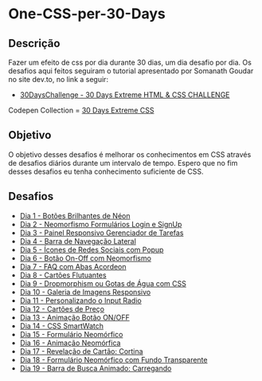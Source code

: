 # One-CSS-per-30-Days
## Descrição
 Fazer um efeito de css por dia durante 30 dias, um dia desafio por dia.
 Os desafios aqui feitos seguiram o tutorial apresentado por Somanath Goudar no site dev.to, no link a seguir:
 - [30DaysChallenge - 30 Days Extreme HTML & CSS CHALLENGE](https://dev.to/somanathgoudar/30dayschallenge-30-days-extreme-html-css-challenge-50k1)

 Codepen Collection = [30 Days Extreme CSS](https://codepen.io/collection/pgJYYd?sort_by=item_created_at)

## Objetivo
O objetivo desses desafios é melhorar os conhecimentos em CSS através de desafios diários durante um intervalo de tempo. Espero que no fim desses desafios eu tenha conhecimento suficiente de CSS.

## Desafios
* [Dia 1 - Botões Brilhantes de Néon](https://github.com/AlbusQuercus94/One-CSS-per-30-Days/tree/main/Desafios/Dia_01)
* [Dia 2 - Neomorfismo Formulários Login e SignUp](https://github.com/AlbusQuercus94/One-CSS-per-30-Days/tree/main/Desafios/Dia_02)
* [Dia 3 - Painel Responsivo Gerenciador de Tarefas](https://github.com/AlbusQuercus94/One-CSS-per-30-Days/tree/main/Desafios/Dia_03)
* [Dia 4 - Barra de Navegação Lateral](https://github.com/AlbusQuercus94/One-CSS-per-30-Days/tree/main/Desafios/Dia_04)
* [Dia 5 - Ícones de Redes Sociais com Popup](https://github.com/AlbusQuercus94/One-CSS-per-30-Days/tree/main/Desafios/Dia_05)
* [Dia 6 - Botão On-Off com Neomorfismo](https://github.com/AlbusQuercus94/One-CSS-per-30-Days/tree/main/Desafios/Dia_06)
* [Dia 7 - FAQ com Abas Acordeon](https://github.com/AlbusQuercus94/One-CSS-per-30-Days/tree/main/Desafios/Dia_07)
* [Dia 8 - Cartões Flutuantes](https://github.com/AlbusQuercus94/One-CSS-per-30-Days/tree/main/Desafios/Dia_08)
* [Dia 9 - Dropmorphism ou Gotas de Água com CSS](https://github.com/AlbusQuercus94/One-CSS-per-30-Days/tree/main/Desafios/Dia_09)
* [Dia 10 - Galeria de Imagens Responsivo](https://github.com/AlbusQuercus94/One-CSS-per-30-Days/tree/main/Desafios/Dia_10)
* [Dia 11 - Personalizando o Input Radio](https://github.com/AlbusQuercus94/One-CSS-per-30-Days/tree/main/Desafios/Dia_11)
* [Dia 12 - Cartões de Preço](https://github.com/AlbusQuercus94/One-CSS-per-30-Days/tree/main/Desafios/Dia_12)
* [Dia 13 - Animação Botão ON/OFF](https://github.com/AlbusQuercus94/One-CSS-per-30-Days/tree/main/Desafios/Dia_13)
* [Dia 14 - CSS SmartWatch](https://github.com/AlbusQuercus94/One-CSS-per-30-Days/tree/main/Desafios/Dia_14)
* [Dia 15 - Formulário Neomórfico](https://github.com/AlbusQuercus94/One-CSS-per-30-Days/tree/main/Desafios/Dia_15)
* [Dia 16 - Animação Neomórfica](https://github.com/AlbusQuercus94/One-CSS-per-30-Days/tree/main/Desafios/Dia_16)
* [Dia 17 - Revelação de Cartão: Cortina](https://github.com/AlbusQuercus94/One-CSS-per-30-Days/tree/main/Desafios/Dia_17)
* [Dia 18 - Formulário Neomórfico com Fundo Transparente](https://github.com/AlbusQuercus94/One-CSS-per-30-Days/tree/main/Desafios/Dia_18)
* [Dia 19 - Barra de Busca Animado: Carregando](https://github.com/AlbusQuercus94/One-CSS-per-30-Days/tree/main/Desafios/Dia_19)